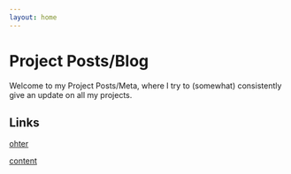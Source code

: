 ```yaml
---
layout: home
---
```


# Project Posts/Blog

Welcome to my Project Posts/Meta, where I try to (somewhat) consistently give an update on all my projects.

## Links

[ohter](./other.html)

[content](./content/about-my-sites.html)